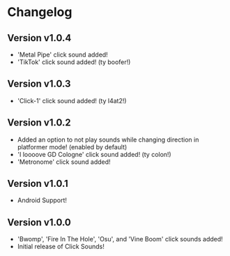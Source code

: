 # Changelog
## Version v1.0.4
* 'Metal Pipe' click sound added!
* 'TikTok' click sound added! (ty boofer!)
## Version v1.0.3
* 'Click-1' click sound added! (ty l4at2!)
## Version v1.0.2
* Added an option to not play sounds while changing direction in platformer mode! (enabled by default) 
* 'I loooove GD Cologne' click sound added! (ty colon!)
* 'Metronome' click sound added!
## Version v1.0.1
* Android Support!
## Version v1.0.0
* 'Bwomp', 'Fire In The Hole', 'Osu', and 'Vine Boom' click sounds added!
* Initial release of Click Sounds!